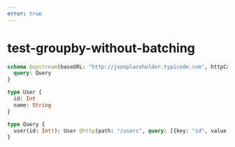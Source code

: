 ```yaml
---
error: true
---
```


# test-groupby-without-batching

```graphql @config
schema @upstream(baseURL: "http://jsonplaceholder.typicode.com", httpCache: true) {
  query: Query
}

type User {
  id: Int
  name: String
}

type Query {
  user(id: Int!): User @http(path: "/users", query: [{key: "id", value: "{{.args.id}}"}], batchKey: ["id"])
}
```

